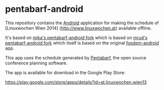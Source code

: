 pentabarf-android
=================

This repository contains the [Android](http://www.android.com/) application for
making the schedule of [Linuxwochen Wien 2014] (http://www.linuxwochen.at) available offline.

It's based on [mika's pentabarf-android fork](https://github.com/mika/pentabarf-android) which is based on [mrud's pentabarf-android
fork](https://github.com/mrud/pentabarf-android) which itself is based on the
original [fosdem-android](http://sourceforge.net/projects/fosdem-android/) app.

This app uses the schedule generated by [Pentabarf](http://pentabarf.org/), the
open source conference planning software. 

The app is available for download in the Google Play Store:

https://play.google.com/store/apps/details?id=at.linuxwochen.wien13
